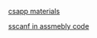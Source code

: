 [csapp materials](http://csapp.cs.cmu.edu/public/students.html)


[sscanf in assmebly code](https://en.wikipedia.org/wiki/X86_calling_conventions)